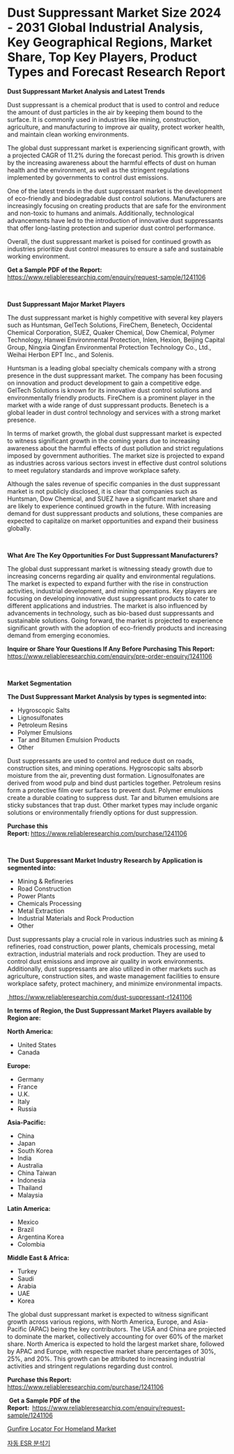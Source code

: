 <p><h1>Dust Suppressant Market Size 2024 - 2031 Global Industrial Analysis, Key Geographical Regions, Market Share, Top Key Players, Product Types and Forecast Research Report</h1></p><p><strong>Dust Suppressant Market Analysis and Latest Trends</strong></p>
<p><p>Dust suppressant is a chemical product that is used to control and reduce the amount of dust particles in the air by keeping them bound to the surface. It is commonly used in industries like mining, construction, agriculture, and manufacturing to improve air quality, protect worker health, and maintain clean working environments.</p><p>The global dust suppressant market is experiencing significant growth, with a projected CAGR of 11.2% during the forecast period. This growth is driven by the increasing awareness about the harmful effects of dust on human health and the environment, as well as the stringent regulations implemented by governments to control dust emissions.</p><p>One of the latest trends in the dust suppressant market is the development of eco-friendly and biodegradable dust control solutions. Manufacturers are increasingly focusing on creating products that are safe for the environment and non-toxic to humans and animals. Additionally, technological advancements have led to the introduction of innovative dust suppressants that offer long-lasting protection and superior dust control performance.</p><p>Overall, the dust suppressant market is poised for continued growth as industries prioritize dust control measures to ensure a safe and sustainable working environment.</p></p>
<p><strong>Get a Sample PDF of the Report:&nbsp;</strong> <a href="https://www.reliableresearchiq.com/enquiry/request-sample/1241106">https://www.reliableresearchiq.com/enquiry/request-sample/1241106</a></p>
<p>&nbsp;</p>
<p><strong>Dust Suppressant Major Market Players</strong></p>
<p><p>The dust suppressant market is highly competitive with several key players such as Huntsman, GelTech Solutions, FireChem, Benetech, Occidental Chemical Corporation, SUEZ, Quaker Chemical, Dow Chemical, Polymer Technology, Hanwei Environmental Protection, Inlen, Hexion, Beijing Capital Group, Ningxia Qingfan Environmental Protection Technology Co., Ltd., Weihai Herbon EPT Inc., and Solenis. </p><p>Huntsman is a leading global specialty chemicals company with a strong presence in the dust suppressant market. The company has been focusing on innovation and product development to gain a competitive edge. GelTech Solutions is known for its innovative dust control solutions and environmentally friendly products. FireChem is a prominent player in the market with a wide range of dust suppressant products. Benetech is a global leader in dust control technology and services with a strong market presence.</p><p>In terms of market growth, the global dust suppressant market is expected to witness significant growth in the coming years due to increasing awareness about the harmful effects of dust pollution and strict regulations imposed by government authorities. The market size is projected to expand as industries across various sectors invest in effective dust control solutions to meet regulatory standards and improve workplace safety.</p><p>Although the sales revenue of specific companies in the dust suppressant market is not publicly disclosed, it is clear that companies such as Huntsman, Dow Chemical, and SUEZ have a significant market share and are likely to experience continued growth in the future. With increasing demand for dust suppressant products and solutions, these companies are expected to capitalize on market opportunities and expand their business globally.</p></p>
<p>&nbsp;</p>
<p><strong>What Are The Key Opportunities For Dust Suppressant Manufacturers?</strong></p>
<p><p>The global dust suppressant market is witnessing steady growth due to increasing concerns regarding air quality and environmental regulations. The market is expected to expand further with the rise in construction activities, industrial development, and mining operations. Key players are focusing on developing innovative dust suppressant products to cater to different applications and industries. The market is also influenced by advancements in technology, such as bio-based dust suppressants and sustainable solutions. Going forward, the market is projected to experience significant growth with the adoption of eco-friendly products and increasing demand from emerging economies.</p></p>
<p><strong>Inquire or Share Your Questions If Any Before Purchasing This Report:</strong> <a href="https://www.reliableresearchiq.com/enquiry/pre-order-enquiry/1241106">https://www.reliableresearchiq.com/enquiry/pre-order-enquiry/1241106</a></p>
<p>&nbsp;</p>
<p><strong>Market Segmentation</strong></p>
<p><strong>The Dust Suppressant Market Analysis by types is segmented into:</strong></p>
<p><ul><li>Hygroscopic Salts</li><li>Lignosulfonates</li><li>Petroleum Resins</li><li>Polymer Emulsions</li><li>Tar and Bitumen Emulsion Products</li><li>Other</li></ul></p>
<p><p>Dust suppressants are used to control and reduce dust on roads, construction sites, and mining operations. Hygroscopic salts absorb moisture from the air, preventing dust formation. Lignosulfonates are derived from wood pulp and bind dust particles together. Petroleum resins form a protective film over surfaces to prevent dust. Polymer emulsions create a durable coating to suppress dust. Tar and bitumen emulsions are sticky substances that trap dust. Other market types may include organic solutions or environmentally friendly options for dust suppression.</p></p>
<p><strong>Purchase this Report:&nbsp;</strong><a href="https://www.reliableresearchiq.com/purchase/1241106">https://www.reliableresearchiq.com/purchase/1241106</a></p>
<p>&nbsp;</p>
<p><strong>The Dust Suppressant Market Industry Research by Application is segmented into:</strong></p>
<p><ul><li>Mining & Refineries</li><li>Road Construction</li><li>Power Plants</li><li>Chemicals Processing</li><li>Metal Extraction</li><li>Industrial Materials and Rock Production</li><li>Other</li></ul></p>
<p><p>Dust suppressants play a crucial role in various industries such as mining & refineries, road construction, power plants, chemicals processing, metal extraction, industrial materials and rock production. They are used to control dust emissions and improve air quality in work environments. Additionally, dust suppressants are also utilized in other markets such as agriculture, construction sites, and waste management facilities to ensure workplace safety, protect machinery, and minimize environmental impacts.</p></p>
<p><a href="https://www.reliableresearchiq.com/dust-suppressant-r1241106">&nbsp;https://www.reliableresearchiq.com/dust-suppressant-r1241106</a></p>
<p><strong>In terms of Region, the Dust Suppressant Market Players available by Region are:</strong></p>
<p>
    <p> <strong> North America: </strong>
        <ul>
            <li>United States</li>
            <li>Canada</li>
        </ul>
        </p> 
    <p> <strong> Europe: </strong>
        <ul>
            <li>Germany</li>
            <li>France</li>
            <li>U.K.</li>
            <li>Italy</li>
            <li>Russia</li>
        </ul>
        </p> 
    <p> <strong> Asia-Pacific: </strong>
        <ul>
            <li>China</li>
            <li>Japan</li>
            <li>South Korea</li>
            <li>India</li>
            <li>Australia</li>
            <li>China Taiwan</li>
            <li>Indonesia</li>
            <li>Thailand</li>
            <li>Malaysia</li>
        </ul>
        </p> 
    <p> <strong> Latin America: </strong>
        <ul>
            <li>Mexico</li>
            <li>Brazil</li>
            <li>Argentina Korea</li>
            <li>Colombia</li>
        </ul>
        </p> 
    <p> <strong> Middle East & Africa: </strong>
        <ul>
            <li>Turkey</li>
            <li>Saudi</li>
            <li>Arabia</li>
            <li>UAE</li>
            <li>Korea</li>
        </ul>
    </p>
    </p>
<p><p>The global dust suppressant market is expected to witness significant growth across various regions, with North America, Europe, and Asia-Pacific (APAC) being the key contributors. The USA and China are projected to dominate the market, collectively accounting for over 60% of the market share. North America is expected to hold the largest market share, followed by APAC and Europe, with respective market share percentages of 30%, 25%, and 20%. This growth can be attributed to increasing industrial activities and stringent regulations regarding dust control.</p></p>
<p><strong>Purchase this Report: </strong><a href="https://www.reliableresearchiq.com/purchase/1241106">https://www.reliableresearchiq.com/purchase/1241106</a></p>
<p>&nbsp;<strong>Get a Sample PDF of the Report:&nbsp;&nbsp;</strong><a href="https://www.reliableresearchiq.com/enquiry/request-sample/1241106">https://www.reliableresearchiq.com/enquiry/request-sample/1241106</a></p>
<p><strong></strong></p>
<p><p><a href="https://github.com/beauBlock13/Market-Research-Report-List-1/blob/main/gunfire-locator-for-homeland-market.md">Gunfire Locator For Homeland Market</a></p><p><a href="https://github.com/KellyLyncyh543964/Market-Research-Report-List-2/blob/main/37764237832.md">자동 ESR 분석기</a></p></p>
